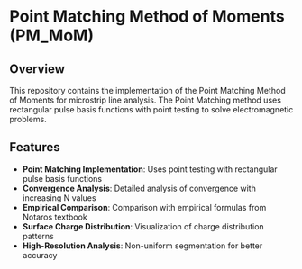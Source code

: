 # Point Matching Method of Moments (PM_MoM)

## Overview
This repository contains the implementation of the Point Matching Method of Moments for microstrip line analysis. The Point Matching method uses rectangular pulse basis functions with point testing to solve electromagnetic problems.

## Features
- **Point Matching Implementation**: Uses point testing with rectangular pulse basis functions
- **Convergence Analysis**: Detailed analysis of convergence with increasing N values
- **Empirical Comparison**: Comparison with empirical formulas from Notaros textbook
- **Surface Charge Distribution**: Visualization of charge distribution patterns
- **High-Resolution Analysis**: Non-uniform segmentation for better accuracy